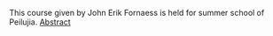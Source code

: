 This course given by John Erik Fornaess is held for summer school of Peilujia.
[Abstract](https://github.com/FornaessL2course/FornaessL2course.github.io/raw/master/The%20Abstract%20for%20L%5E2%20course.pdf)
